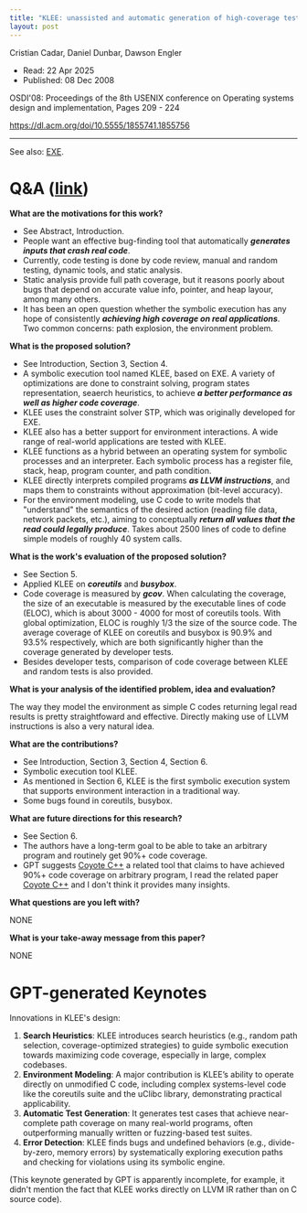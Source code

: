 ```yaml
---
title: "KLEE: unassisted and automatic generation of high-coverage tests for complex systems programs"
layout: post
---
```


Cristian Cadar, Daniel Dunbar, Dawson Engler

* Read: 22 Apr 2025
* Published: 08 Dec 2008

OSDI'08: Proceedings of the 8th USENIX conference on Operating systems design and implementation, Pages 209 - 224

https://dl.acm.org/doi/10.5555/1855741.1855756

---

See also: [EXE](/paper_notes/2025-04-21-EXE-Automatically-Generating-Inputs-of-Death).

# Q&A ([link](https://cseweb.ucsd.edu/~wgg/CSE210/howtoread.html))

**What are the motivations for this work?** 

* See Abstract, Introduction.
* People want an effective bug-finding tool that automatically ***generates inputs that crash real code***.
* Currently, code testing is done by code review, manual and random testing, dynamic tools, and static analysis.
* Static analysis provide full path coverage, but it reasons poorly about bugs that depend on accurate value info, pointer, and heap layour, among many others.
* It has been an open question whether the symbolic execution has any hope of consistently ***achieving high coverage on real applications***. Two common concerns: path explosion, the environment problem.

**What is the proposed solution?**

* See Introduction, Section 3, Section 4. 
* A symbolic execution tool named KLEE, based on EXE. A variety of optimizations are done to constraint solving, program states representation, seaerch heuristics, to achieve ***a better performance as well as higher code coverage***. 
* KLEE uses the constraint solver STP, which was originally developed for EXE.
* KLEE also has a better support for environment interactions. A wide range of real-world applications are tested with KLEE.
* KLEE functions as a hybrid between an operating system for symbolic processes and an interpreter. Each symbolic process has a register file, stack, heap, program counter, and path condition.
* KLEE directly interprets compiled programs ***as LLVM instructions***, and maps them to constraints without approximation (bit-level accuracy).
* For the environment modeling, use C code to write models that "understand" the semantics of the desired action (reading file data, network packets, etc.), aiming to conceptually ***return all values that the read could legally produce***. Takes about 2500 lines of code to define simple models of roughly 40 system calls.

**What is the work's evaluation of the proposed solution?**

* See Section 5.
* Applied KLEE on ***coreutils*** and ***busybox***.
* Code coverage is measured by ***gcov***. When calculating the coverage, the size of an executable is measured by the executable lines of code (ELOC), which is about 3000 - 4000 for most of coreutils tools. With global optimization, ELOC is roughly 1/3 the size of the source code. The average coverage of KLEE on coreutils and busybox is 90.9% and 93.5% respectively, which are both significantly higher than the coverage generated by developer tests.
* Besides developer tests, comparison of code coverage between KLEE and random tests is also provided.

**What is your analysis of the identified problem, idea and evaluation?**

The way they model the environment as simple C codes returning legal read results is pretty straightfoward and effective. Directly making use of LLVM instructions is also a very natural idea. 

**What are the contributions?**
* See Introduction, Section 3, Section 4, Section 6.
* Symbolic execution tool KLEE.
* As mentioned in Section 6, KLEE is the first symbolic execution system that supports environment interaction in a traditional way.
* Some bugs found in coreutils, busybox.

**What are future directions for this research?**

* See Section 6.
* The authors have a long-term goal to be able to take an arbitrary program and routinely get 90%+ code coverage. 
* GPT suggests [Coyote C++](https://codemind.io/) a related tool that claims to have achieved 90%+ code coverage on arbitrary program, I read the related paper [Coyote C++](/paper_notes/2025-04-22-Coyote-C-An-Industrial-Strength-Fully-Automated-Unit-Testing-Tool) and I don't think it provides many insights.

**What questions are you left with?**

NONE

**What is your take-away message from this paper?**

NONE

# GPT-generated Keynotes
Innovations in KLEE's design:

1. **Search Heuristics**: KLEE introduces search heuristics (e.g., random path selection, coverage-optimized strategies) to guide symbolic execution towards maximizing code coverage, especially in large, complex codebases.
2. **Environment Modeling**: A major contribution is KLEE’s ability to operate directly on unmodified C code, including complex systems-level code like the coreutils suite and the uClibc library, demonstrating practical applicability.
3. **Automatic Test Generation**: It generates test cases that achieve near-complete path coverage on many real-world programs, often outperforming manually written or fuzzing-based test suites.
4. **Error Detection**: KLEE finds bugs and undefined behaviors (e.g., divide-by-zero, memory errors) by systematically exploring execution paths and checking for violations using its symbolic engine.

(This keynote generated by GPT is apparently incomplete, for example, it didn't mention the fact that KLEE works directly on LLVM IR rather than on C source code).